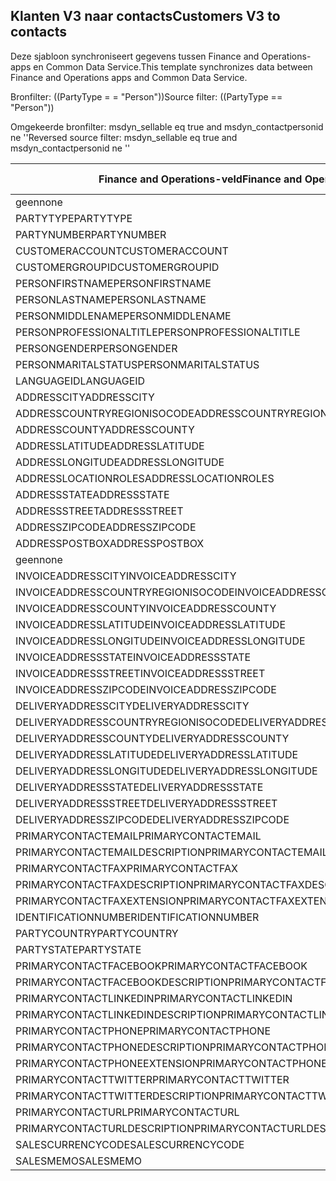 ## <a name="customers-v3-to-contacts"></a><span data-ttu-id="01aec-101">Klanten V3 naar contacts</span><span class="sxs-lookup"><span data-stu-id="01aec-101">Customers V3 to contacts</span></span>

<span data-ttu-id="01aec-102">Deze sjabloon synchroniseert gegevens tussen Finance and Operations-apps en Common Data Service.</span><span class="sxs-lookup"><span data-stu-id="01aec-102">This template synchronizes data between Finance and Operations apps and Common Data Service.</span></span>

<span data-ttu-id="01aec-103">Bronfilter: ((PartyType = = "Person"))</span><span class="sxs-lookup"><span data-stu-id="01aec-103">Source filter: ((PartyType == "Person"))</span></span>

<span data-ttu-id="01aec-104">Omgekeerde bronfilter: msdyn_sellable eq true and msdyn_contactpersonid ne ''</span><span class="sxs-lookup"><span data-stu-id="01aec-104">Reversed source filter: msdyn_sellable eq true  and msdyn_contactpersonid ne ''</span></span>

<span data-ttu-id="01aec-105">Finance and Operations-veld</span><span class="sxs-lookup"><span data-stu-id="01aec-105">Finance and Operations field</span></span> | <span data-ttu-id="01aec-106">Toewijzingstype</span><span class="sxs-lookup"><span data-stu-id="01aec-106">Map type</span></span> | <span data-ttu-id="01aec-107">Ander Dynamics 365-veld</span><span class="sxs-lookup"><span data-stu-id="01aec-107">Other Dynamics 365 field</span></span> | <span data-ttu-id="01aec-108">Standaardwaarde</span><span class="sxs-lookup"><span data-stu-id="01aec-108">Default value</span></span>
---|---|---|---
<span data-ttu-id="01aec-109">geen</span><span class="sxs-lookup"><span data-stu-id="01aec-109">none</span></span> | >> | <span data-ttu-id="01aec-110">msdyn_sellable</span><span class="sxs-lookup"><span data-stu-id="01aec-110">msdyn_sellable</span></span> | <span data-ttu-id="01aec-111">True</span><span class="sxs-lookup"><span data-stu-id="01aec-111">True</span></span>
<span data-ttu-id="01aec-112">PARTYTYPE</span><span class="sxs-lookup"><span data-stu-id="01aec-112">PARTYTYPE</span></span> | << | <span data-ttu-id="01aec-113">geen</span><span class="sxs-lookup"><span data-stu-id="01aec-113">none</span></span> | <span data-ttu-id="01aec-114">Person</span><span class="sxs-lookup"><span data-stu-id="01aec-114">Person</span></span>
<span data-ttu-id="01aec-115">PARTYNUMBER</span><span class="sxs-lookup"><span data-stu-id="01aec-115">PARTYNUMBER</span></span> | = | <span data-ttu-id="01aec-116">msdyn_partynumber</span><span class="sxs-lookup"><span data-stu-id="01aec-116">msdyn_partynumber</span></span> | 
<span data-ttu-id="01aec-117">CUSTOMERACCOUNT</span><span class="sxs-lookup"><span data-stu-id="01aec-117">CUSTOMERACCOUNT</span></span> | = | <span data-ttu-id="01aec-118">msdyn_contactpersonid</span><span class="sxs-lookup"><span data-stu-id="01aec-118">msdyn_contactpersonid</span></span> | 
<span data-ttu-id="01aec-119">CUSTOMERGROUPID</span><span class="sxs-lookup"><span data-stu-id="01aec-119">CUSTOMERGROUPID</span></span> | = | <span data-ttu-id="01aec-120">msdyn_customergroupid.msdyn_groupid</span><span class="sxs-lookup"><span data-stu-id="01aec-120">msdyn_customergroupid.msdyn_groupid</span></span> | 
<span data-ttu-id="01aec-121">PERSONFIRSTNAME</span><span class="sxs-lookup"><span data-stu-id="01aec-121">PERSONFIRSTNAME</span></span> | = | <span data-ttu-id="01aec-122">firstname</span><span class="sxs-lookup"><span data-stu-id="01aec-122">firstname</span></span> | 
<span data-ttu-id="01aec-123">PERSONLASTNAME</span><span class="sxs-lookup"><span data-stu-id="01aec-123">PERSONLASTNAME</span></span> | = | <span data-ttu-id="01aec-124">lastname</span><span class="sxs-lookup"><span data-stu-id="01aec-124">lastname</span></span> | 
<span data-ttu-id="01aec-125">PERSONMIDDLENAME</span><span class="sxs-lookup"><span data-stu-id="01aec-125">PERSONMIDDLENAME</span></span> | = | <span data-ttu-id="01aec-126">middlename</span><span class="sxs-lookup"><span data-stu-id="01aec-126">middlename</span></span> | 
<span data-ttu-id="01aec-127">PERSONPROFESSIONALTITLE</span><span class="sxs-lookup"><span data-stu-id="01aec-127">PERSONPROFESSIONALTITLE</span></span> | = | <span data-ttu-id="01aec-128">jobtitle</span><span class="sxs-lookup"><span data-stu-id="01aec-128">jobtitle</span></span> | 
<span data-ttu-id="01aec-129">PERSONGENDER</span><span class="sxs-lookup"><span data-stu-id="01aec-129">PERSONGENDER</span></span> | >< | <span data-ttu-id="01aec-130">gendercode</span><span class="sxs-lookup"><span data-stu-id="01aec-130">gendercode</span></span> | 
<span data-ttu-id="01aec-131">PERSONMARITALSTATUS</span><span class="sxs-lookup"><span data-stu-id="01aec-131">PERSONMARITALSTATUS</span></span> | >< | <span data-ttu-id="01aec-132">familystatuscode</span><span class="sxs-lookup"><span data-stu-id="01aec-132">familystatuscode</span></span> | 
<span data-ttu-id="01aec-133">LANGUAGEID</span><span class="sxs-lookup"><span data-stu-id="01aec-133">LANGUAGEID</span></span> | << | <span data-ttu-id="01aec-134">geen</span><span class="sxs-lookup"><span data-stu-id="01aec-134">none</span></span> | <span data-ttu-id="01aec-135">en-us</span><span class="sxs-lookup"><span data-stu-id="01aec-135">en-us</span></span>
<span data-ttu-id="01aec-136">ADDRESSCITY</span><span class="sxs-lookup"><span data-stu-id="01aec-136">ADDRESSCITY</span></span> | = | <span data-ttu-id="01aec-137">address1_city</span><span class="sxs-lookup"><span data-stu-id="01aec-137">address1_city</span></span> | 
<span data-ttu-id="01aec-138">ADDRESSCOUNTRYREGIONISOCODE</span><span class="sxs-lookup"><span data-stu-id="01aec-138">ADDRESSCOUNTRYREGIONISOCODE</span></span> | = | <span data-ttu-id="01aec-139">address1_country</span><span class="sxs-lookup"><span data-stu-id="01aec-139">address1_country</span></span> | 
<span data-ttu-id="01aec-140">ADDRESSCOUNTY</span><span class="sxs-lookup"><span data-stu-id="01aec-140">ADDRESSCOUNTY</span></span> | = | <span data-ttu-id="01aec-141">address1_county</span><span class="sxs-lookup"><span data-stu-id="01aec-141">address1_county</span></span> | 
<span data-ttu-id="01aec-142">ADDRESSLATITUDE</span><span class="sxs-lookup"><span data-stu-id="01aec-142">ADDRESSLATITUDE</span></span> | > | <span data-ttu-id="01aec-143">address1_latitude</span><span class="sxs-lookup"><span data-stu-id="01aec-143">address1_latitude</span></span> | 
<span data-ttu-id="01aec-144">ADDRESSLONGITUDE</span><span class="sxs-lookup"><span data-stu-id="01aec-144">ADDRESSLONGITUDE</span></span> | > | <span data-ttu-id="01aec-145">address1_longitude</span><span class="sxs-lookup"><span data-stu-id="01aec-145">address1_longitude</span></span> | 
<span data-ttu-id="01aec-146">ADDRESSLOCATIONROLES</span><span class="sxs-lookup"><span data-stu-id="01aec-146">ADDRESSLOCATIONROLES</span></span> | << | <span data-ttu-id="01aec-147">geen</span><span class="sxs-lookup"><span data-stu-id="01aec-147">none</span></span> | <span data-ttu-id="01aec-148">Business</span><span class="sxs-lookup"><span data-stu-id="01aec-148">Business</span></span>
<span data-ttu-id="01aec-149">ADDRESSSTATE</span><span class="sxs-lookup"><span data-stu-id="01aec-149">ADDRESSSTATE</span></span> | = | <span data-ttu-id="01aec-150">address1_stateorprovince</span><span class="sxs-lookup"><span data-stu-id="01aec-150">address1_stateorprovince</span></span> | 
<span data-ttu-id="01aec-151">ADDRESSSTREET</span><span class="sxs-lookup"><span data-stu-id="01aec-151">ADDRESSSTREET</span></span> | = | <span data-ttu-id="01aec-152">address1_line1</span><span class="sxs-lookup"><span data-stu-id="01aec-152">address1_line1</span></span> | 
<span data-ttu-id="01aec-153">ADDRESSZIPCODE</span><span class="sxs-lookup"><span data-stu-id="01aec-153">ADDRESSZIPCODE</span></span> | = | <span data-ttu-id="01aec-154">address1_postalcode</span><span class="sxs-lookup"><span data-stu-id="01aec-154">address1_postalcode</span></span> | 
<span data-ttu-id="01aec-155">ADDRESSPOSTBOX</span><span class="sxs-lookup"><span data-stu-id="01aec-155">ADDRESSPOSTBOX</span></span> | = | <span data-ttu-id="01aec-156">address1_postofficebox</span><span class="sxs-lookup"><span data-stu-id="01aec-156">address1_postofficebox</span></span> | 
<span data-ttu-id="01aec-157">geen</span><span class="sxs-lookup"><span data-stu-id="01aec-157">none</span></span> | >> | <span data-ttu-id="01aec-158">address1_addresstypecode</span><span class="sxs-lookup"><span data-stu-id="01aec-158">address1_addresstypecode</span></span> | <span data-ttu-id="01aec-159">3</span><span class="sxs-lookup"><span data-stu-id="01aec-159">3</span></span>
<span data-ttu-id="01aec-160">INVOICEADDRESSCITY</span><span class="sxs-lookup"><span data-stu-id="01aec-160">INVOICEADDRESSCITY</span></span> | = | <span data-ttu-id="01aec-161">address2_city</span><span class="sxs-lookup"><span data-stu-id="01aec-161">address2_city</span></span> | 
<span data-ttu-id="01aec-162">INVOICEADDRESSCOUNTRYREGIONISOCODE</span><span class="sxs-lookup"><span data-stu-id="01aec-162">INVOICEADDRESSCOUNTRYREGIONISOCODE</span></span> | = | <span data-ttu-id="01aec-163">address2_country</span><span class="sxs-lookup"><span data-stu-id="01aec-163">address2_country</span></span> | 
<span data-ttu-id="01aec-164">INVOICEADDRESSCOUNTY</span><span class="sxs-lookup"><span data-stu-id="01aec-164">INVOICEADDRESSCOUNTY</span></span> | = | <span data-ttu-id="01aec-165">address2_county</span><span class="sxs-lookup"><span data-stu-id="01aec-165">address2_county</span></span> | 
<span data-ttu-id="01aec-166">INVOICEADDRESSLATITUDE</span><span class="sxs-lookup"><span data-stu-id="01aec-166">INVOICEADDRESSLATITUDE</span></span> | > | <span data-ttu-id="01aec-167">address2_latitude</span><span class="sxs-lookup"><span data-stu-id="01aec-167">address2_latitude</span></span> | 
<span data-ttu-id="01aec-168">INVOICEADDRESSLONGITUDE</span><span class="sxs-lookup"><span data-stu-id="01aec-168">INVOICEADDRESSLONGITUDE</span></span> | > | <span data-ttu-id="01aec-169">address2_longitude</span><span class="sxs-lookup"><span data-stu-id="01aec-169">address2_longitude</span></span> | 
<span data-ttu-id="01aec-170">INVOICEADDRESSSTATE</span><span class="sxs-lookup"><span data-stu-id="01aec-170">INVOICEADDRESSSTATE</span></span> | = | <span data-ttu-id="01aec-171">address2_stateorprovince</span><span class="sxs-lookup"><span data-stu-id="01aec-171">address2_stateorprovince</span></span> | 
<span data-ttu-id="01aec-172">INVOICEADDRESSSTREET</span><span class="sxs-lookup"><span data-stu-id="01aec-172">INVOICEADDRESSSTREET</span></span> | = | <span data-ttu-id="01aec-173">address2_line1</span><span class="sxs-lookup"><span data-stu-id="01aec-173">address2_line1</span></span> | 
<span data-ttu-id="01aec-174">INVOICEADDRESSZIPCODE</span><span class="sxs-lookup"><span data-stu-id="01aec-174">INVOICEADDRESSZIPCODE</span></span> | = | <span data-ttu-id="01aec-175">address2_postalcode</span><span class="sxs-lookup"><span data-stu-id="01aec-175">address2_postalcode</span></span> | 
<span data-ttu-id="01aec-176">DELIVERYADDRESSCITY</span><span class="sxs-lookup"><span data-stu-id="01aec-176">DELIVERYADDRESSCITY</span></span> | = | <span data-ttu-id="01aec-177">address3_city</span><span class="sxs-lookup"><span data-stu-id="01aec-177">address3_city</span></span> | 
<span data-ttu-id="01aec-178">DELIVERYADDRESSCOUNTRYREGIONISOCODE</span><span class="sxs-lookup"><span data-stu-id="01aec-178">DELIVERYADDRESSCOUNTRYREGIONISOCODE</span></span> | = | <span data-ttu-id="01aec-179">address3_country</span><span class="sxs-lookup"><span data-stu-id="01aec-179">address3_country</span></span> | 
<span data-ttu-id="01aec-180">DELIVERYADDRESSCOUNTY</span><span class="sxs-lookup"><span data-stu-id="01aec-180">DELIVERYADDRESSCOUNTY</span></span> | = | <span data-ttu-id="01aec-181">address3_county</span><span class="sxs-lookup"><span data-stu-id="01aec-181">address3_county</span></span> | 
<span data-ttu-id="01aec-182">DELIVERYADDRESSLATITUDE</span><span class="sxs-lookup"><span data-stu-id="01aec-182">DELIVERYADDRESSLATITUDE</span></span> | > | <span data-ttu-id="01aec-183">address3_latitude</span><span class="sxs-lookup"><span data-stu-id="01aec-183">address3_latitude</span></span> | 
<span data-ttu-id="01aec-184">DELIVERYADDRESSLONGITUDE</span><span class="sxs-lookup"><span data-stu-id="01aec-184">DELIVERYADDRESSLONGITUDE</span></span> | >> | <span data-ttu-id="01aec-185">address3_longitude</span><span class="sxs-lookup"><span data-stu-id="01aec-185">address3_longitude</span></span> | 
<span data-ttu-id="01aec-186">DELIVERYADDRESSSTATE</span><span class="sxs-lookup"><span data-stu-id="01aec-186">DELIVERYADDRESSSTATE</span></span> | = | <span data-ttu-id="01aec-187">address3_stateorprovince</span><span class="sxs-lookup"><span data-stu-id="01aec-187">address3_stateorprovince</span></span> | 
<span data-ttu-id="01aec-188">DELIVERYADDRESSSTREET</span><span class="sxs-lookup"><span data-stu-id="01aec-188">DELIVERYADDRESSSTREET</span></span> | = | <span data-ttu-id="01aec-189">address3_line1</span><span class="sxs-lookup"><span data-stu-id="01aec-189">address3_line1</span></span> | 
<span data-ttu-id="01aec-190">DELIVERYADDRESSZIPCODE</span><span class="sxs-lookup"><span data-stu-id="01aec-190">DELIVERYADDRESSZIPCODE</span></span> | = | <span data-ttu-id="01aec-191">address3_postalcode</span><span class="sxs-lookup"><span data-stu-id="01aec-191">address3_postalcode</span></span> | 
<span data-ttu-id="01aec-192">PRIMARYCONTACTEMAIL</span><span class="sxs-lookup"><span data-stu-id="01aec-192">PRIMARYCONTACTEMAIL</span></span> | = | <span data-ttu-id="01aec-193">emailaddress1</span><span class="sxs-lookup"><span data-stu-id="01aec-193">emailaddress1</span></span> | 
<span data-ttu-id="01aec-194">PRIMARYCONTACTEMAILDESCRIPTION</span><span class="sxs-lookup"><span data-stu-id="01aec-194">PRIMARYCONTACTEMAILDESCRIPTION</span></span> | = | <span data-ttu-id="01aec-195">msdyn_emailaddress1description</span><span class="sxs-lookup"><span data-stu-id="01aec-195">msdyn_emailaddress1description</span></span> | 
<span data-ttu-id="01aec-196">PRIMARYCONTACTFAX</span><span class="sxs-lookup"><span data-stu-id="01aec-196">PRIMARYCONTACTFAX</span></span> | = | <span data-ttu-id="01aec-197">fax</span><span class="sxs-lookup"><span data-stu-id="01aec-197">fax</span></span> | 
<span data-ttu-id="01aec-198">PRIMARYCONTACTFAXDESCRIPTION</span><span class="sxs-lookup"><span data-stu-id="01aec-198">PRIMARYCONTACTFAXDESCRIPTION</span></span> | = | <span data-ttu-id="01aec-199">msdyn_faxdescription</span><span class="sxs-lookup"><span data-stu-id="01aec-199">msdyn_faxdescription</span></span> | 
<span data-ttu-id="01aec-200">PRIMARYCONTACTFAXEXTENSION</span><span class="sxs-lookup"><span data-stu-id="01aec-200">PRIMARYCONTACTFAXEXTENSION</span></span> | = | <span data-ttu-id="01aec-201">msdyn_faxextension</span><span class="sxs-lookup"><span data-stu-id="01aec-201">msdyn_faxextension</span></span> | 
<span data-ttu-id="01aec-202">IDENTIFICATIONNUMBER</span><span class="sxs-lookup"><span data-stu-id="01aec-202">IDENTIFICATIONNUMBER</span></span> | = | <span data-ttu-id="01aec-203">msdyn_identificationnumber</span><span class="sxs-lookup"><span data-stu-id="01aec-203">msdyn_identificationnumber</span></span> | 
<span data-ttu-id="01aec-204">PARTYCOUNTRY</span><span class="sxs-lookup"><span data-stu-id="01aec-204">PARTYCOUNTRY</span></span> | = | <span data-ttu-id="01aec-205">msdyn_partycountry</span><span class="sxs-lookup"><span data-stu-id="01aec-205">msdyn_partycountry</span></span> | 
<span data-ttu-id="01aec-206">PARTYSTATE</span><span class="sxs-lookup"><span data-stu-id="01aec-206">PARTYSTATE</span></span> | = | <span data-ttu-id="01aec-207">msdyn_partystateprovince</span><span class="sxs-lookup"><span data-stu-id="01aec-207">msdyn_partystateprovince</span></span> | 
<span data-ttu-id="01aec-208">PRIMARYCONTACTFACEBOOK</span><span class="sxs-lookup"><span data-stu-id="01aec-208">PRIMARYCONTACTFACEBOOK</span></span> | = | <span data-ttu-id="01aec-209">msdyn_primaryfacebookid</span><span class="sxs-lookup"><span data-stu-id="01aec-209">msdyn_primaryfacebookid</span></span> | 
<span data-ttu-id="01aec-210">PRIMARYCONTACTFACEBOOKDESCRIPTION</span><span class="sxs-lookup"><span data-stu-id="01aec-210">PRIMARYCONTACTFACEBOOKDESCRIPTION</span></span> | = | <span data-ttu-id="01aec-211">msdyn_primaryfacebookdescription</span><span class="sxs-lookup"><span data-stu-id="01aec-211">msdyn_primaryfacebookdescription</span></span> | 
<span data-ttu-id="01aec-212">PRIMARYCONTACTLINKEDIN</span><span class="sxs-lookup"><span data-stu-id="01aec-212">PRIMARYCONTACTLINKEDIN</span></span> | = | <span data-ttu-id="01aec-213">msdyn_primaryinkedinid</span><span class="sxs-lookup"><span data-stu-id="01aec-213">msdyn_primaryinkedinid</span></span> | 
<span data-ttu-id="01aec-214">PRIMARYCONTACTLINKEDINDESCRIPTION</span><span class="sxs-lookup"><span data-stu-id="01aec-214">PRIMARYCONTACTLINKEDINDESCRIPTION</span></span> | = | <span data-ttu-id="01aec-215">msdyn_primarylinkedindescrption</span><span class="sxs-lookup"><span data-stu-id="01aec-215">msdyn_primarylinkedindescrption</span></span> | 
<span data-ttu-id="01aec-216">PRIMARYCONTACTPHONE</span><span class="sxs-lookup"><span data-stu-id="01aec-216">PRIMARYCONTACTPHONE</span></span> | = | <span data-ttu-id="01aec-217">telephone1</span><span class="sxs-lookup"><span data-stu-id="01aec-217">telephone1</span></span> | 
<span data-ttu-id="01aec-218">PRIMARYCONTACTPHONEDESCRIPTION</span><span class="sxs-lookup"><span data-stu-id="01aec-218">PRIMARYCONTACTPHONEDESCRIPTION</span></span> | = | <span data-ttu-id="01aec-219">msdyn_telephone1description</span><span class="sxs-lookup"><span data-stu-id="01aec-219">msdyn_telephone1description</span></span> | 
<span data-ttu-id="01aec-220">PRIMARYCONTACTPHONEEXTENSION</span><span class="sxs-lookup"><span data-stu-id="01aec-220">PRIMARYCONTACTPHONEEXTENSION</span></span> | = | <span data-ttu-id="01aec-221">msdyn_telephone1extension</span><span class="sxs-lookup"><span data-stu-id="01aec-221">msdyn_telephone1extension</span></span> | 
<span data-ttu-id="01aec-222">PRIMARYCONTACTTWITTER</span><span class="sxs-lookup"><span data-stu-id="01aec-222">PRIMARYCONTACTTWITTER</span></span> | = | <span data-ttu-id="01aec-223">msdyn_primarytwitterid</span><span class="sxs-lookup"><span data-stu-id="01aec-223">msdyn_primarytwitterid</span></span> | 
<span data-ttu-id="01aec-224">PRIMARYCONTACTTWITTERDESCRIPTION</span><span class="sxs-lookup"><span data-stu-id="01aec-224">PRIMARYCONTACTTWITTERDESCRIPTION</span></span> | = | <span data-ttu-id="01aec-225">msdyn_primarytwitteriddescription</span><span class="sxs-lookup"><span data-stu-id="01aec-225">msdyn_primarytwitteriddescription</span></span> | 
<span data-ttu-id="01aec-226">PRIMARYCONTACTURL</span><span class="sxs-lookup"><span data-stu-id="01aec-226">PRIMARYCONTACTURL</span></span> | = | <span data-ttu-id="01aec-227">websiteurl</span><span class="sxs-lookup"><span data-stu-id="01aec-227">websiteurl</span></span> | 
<span data-ttu-id="01aec-228">PRIMARYCONTACTURLDESCRIPTION</span><span class="sxs-lookup"><span data-stu-id="01aec-228">PRIMARYCONTACTURLDESCRIPTION</span></span> | = | <span data-ttu-id="01aec-229">msdyn_websiteurldescription</span><span class="sxs-lookup"><span data-stu-id="01aec-229">msdyn_websiteurldescription</span></span> | 
<span data-ttu-id="01aec-230">SALESCURRENCYCODE</span><span class="sxs-lookup"><span data-stu-id="01aec-230">SALESCURRENCYCODE</span></span> | = | <span data-ttu-id="01aec-231">transactioncurrencyid.isocurrencycode</span><span class="sxs-lookup"><span data-stu-id="01aec-231">transactioncurrencyid.isocurrencycode</span></span> | 
<span data-ttu-id="01aec-232">SALESMEMO</span><span class="sxs-lookup"><span data-stu-id="01aec-232">SALESMEMO</span></span> | = | <span data-ttu-id="01aec-233">description</span><span class="sxs-lookup"><span data-stu-id="01aec-233">description</span></span> | 
